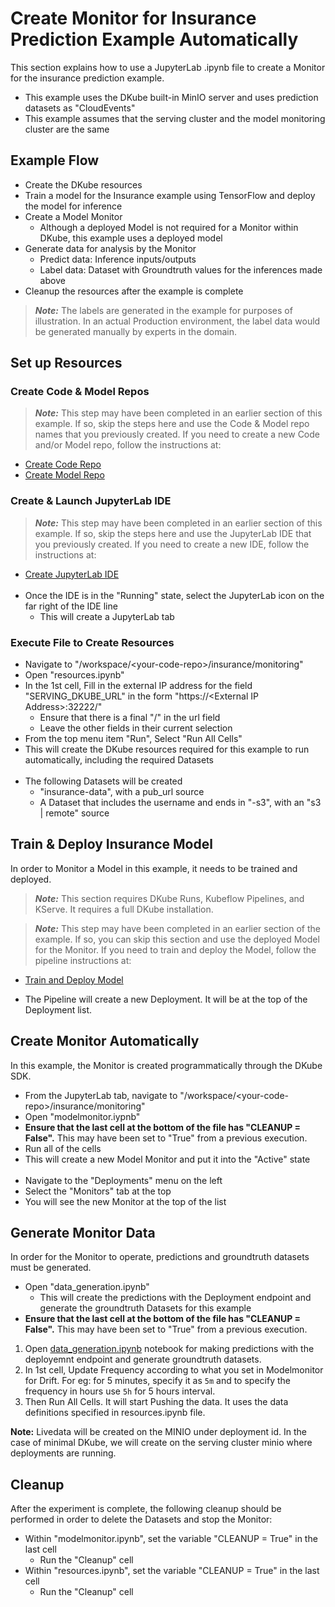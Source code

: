 # Create Monitor for Insurance Prediction Example Automatically

 This section explains how to use a JupyterLab .ipynb file to create a Monitor for the insurance prediction example.

 - This example uses the DKube built-in MinIO server and uses prediction datasets as "CloudEvents"
 - This example assumes that the serving cluster and the model monitoring cluster are the same

## Example Flow
 - Create the DKube resources
 - Train a model for the Insurance example using TensorFlow and deploy the model for inference
 - Create a Model Monitor
   - Although a deployed Model is not required for a Monitor within DKube, this example uses a deployed model
 - Generate data for analysis by the Monitor
   - Predict data: Inference inputs/outputs
   - Label data:  Dataset with Groundtruth values for the inferences made above
 - Cleanup the resources after the example is complete

 > **_Note:_** The labels are generated in the example for purposes of illustration.  In an actual Production environment, the label data would be generated manually by experts in the domain.

## Set up Resources

### Create Code & Model Repos

 > **_Note:_** This step may have been completed in an earlier section of this example.  If so, skip the steps here and use the Code & Model repo names that you previously created.  If you need to create a new Code and/or Model repo, follow the instructions at:
 - [Create Code Repo](../readme.md#create-project)
 - [Create Model Repo](../readme.md#create-model-repo)

### Create & Launch JupyterLab IDE

 > **_Note:_** This step may have been completed in an earlier section of this example.  If so, skip the steps here and use the JupyterLab IDE that you previously created.  If you need to create a new IDE, follow the instructions at:
 - [Create JupyterLab IDE](../readme.md#create-jupyterlab-ide) <br><br>
 - Once the IDE is in the "Running" state, select the JupyterLab icon on the far right of the IDE line
   - This will create a JupyterLab tab

### Execute File to Create Resources

 - Navigate to "/workspace/\<your-code-repo\>/insurance/monitoring"
 - Open "resources.ipynb"
 - In the 1st cell, Fill in the external IP address for the field "SERVING_DKUBE_URL" in the form "https://\<External IP Address\>:32222/"
   - Ensure that there is a final "/" in the url field
   - Leave the other fields in their current selection
 - From the top menu item "Run", Select "Run All Cells"
 - This will create the DKube resources required for this example to run automatically, including the required Datasets <br><br>
 - The following Datasets will be created
   - "insurance-data", with a pub_url source
   - A Dataset that includes the username and ends in "-s3", with an "s3 | remote" source

## Train & Deploy Insurance Model
 
 In order to Monitor a Model in this example, it needs to be trained and deployed.
 > **_Note:_** This section requires DKube Runs, Kubeflow Pipelines, and KServe.  It requires a full DKube installation.

 > **_Note:_** This step may have been completed in an earlier section of the example.  If so, you can skip this section and use the deployed Model for the Monitor.  If you need to train and deploy the Model, follow the pipeline instructions at:
 - [Train and Deploy Model](../readme.md#create-kubeflow-pipeline)

 - The Pipeline will create a new Deployment.  It will be at the top of the Deployment list.

## Create Monitor Automatically

 In this example, the Monitor is created programmatically through the DKube SDK. 

 - From the JupyterLab tab, navigate to "/workspace/\<your-code-repo\>/insurance/monitoring"
 - Open "modelmonitor.iypnb"
 - **Ensure that the last cell at the bottom of the file has "CLEANUP = False".**  This may have been set to "True" from a previous execution.
 - Run all of the cells
 - This will create a new Model Monitor and put it into the "Active" state <br><br>
 - Navigate to the "Deployments" menu on the left
 - Select the "Monitors" tab at the top
 - You will see the new Monitor at the top of the list

## Generate Monitor Data

 In order for the Monitor to operate, predictions and groundtruth datasets must be generated. 
 
 - Open "data_generation.ipynb"
   - This will create the predictions with the Deployment endpoint and generate the groundtruth Datasets for this example
 - **Ensure that the last cell at the bottom of the file has "CLEANUP = False".**  This may have been set to "True" from a previous execution.

<!--- Need to get clarification of the instructions below
--->

1. Open [data_generation.ipynb](https://github.com/oneconvergence/dkube-examples/tree/monitoring/insurance_cloudevents/data_generation.ipynb) notebook for making predictions with the deployemnt endpoint and generate groundtruth datasets.
2. In 1st cell, Update Frequency according to what you set in Modelmonitor for Drift. For eg: for 5 minutes, specify it as `5m` and to specify the frequency in hours use `5h` for 5 hours interval.
3. Then Run All Cells. It will start Pushing the data. It uses the data definitions specified in resources.ipynb file.

**Note:** Livedata will be created on the MINIO under deployment id. In the case of minimal DKube, we will create on the serving cluster minio where deployments are running.

<!--- Not sure if we need to do this

## Section 5: SMTP Settings (Optional)
Configure your SMTP server settings on Operator screen. This is optional. If SMTP server is not configured, no email alerts will be generated.
--->

## Cleanup
 After the experiment is complete, the following cleanup should be performed in order to delete the Datasets and stop the Monitor:
 
 - Within "modelmonitor.ipynb", set the variable "CLEANUP = True" in the last cell
   - Run the "Cleanup" cell
 - Within "resources.ipynb", set the variable "CLEANUP = True" in the last cell
   - Run the "Cleanup" cell


